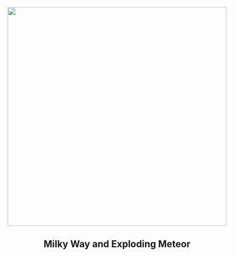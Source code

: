 
<p align="center"><img src="https://apod.nasa.gov/apod/image/2508/MeteorBoom_vanderHoeven_750.gif" width="500" height="500"></p>
<h2 align="center"> Milky Way and Exploding Meteor </h2>
